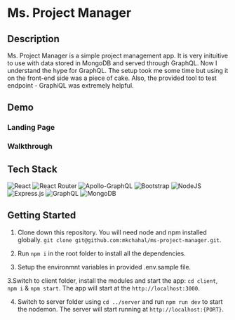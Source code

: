 # Ms. Project Manager

## Description 
Ms. Project Manager is a simple project management app. It is very inituitive to use with data stored in MongoDB and served through GraphQL. Now I understand the hype for GraphQL. The setup took me some time but using it on the front-end side was a piece of cake. Also, the provided tool to test endpoint - GraphiQL was extremely helpful. 

## Demo

### Landing Page

### Walkthrough

## Tech Stack

![React](https://img.shields.io/badge/react-%2320232a.svg?style=for-the-badge&logo=react&logoColor=%2361DAFB)
![React Router](https://img.shields.io/badge/React_Router-CA4245?style=for-the-badge&logo=react-router&logoColor=white)
![Apollo-GraphQL](https://img.shields.io/badge/-ApolloGraphQL-311C87?style=for-the-badge&logo=apollo-graphql)
![Bootstrap](https://img.shields.io/badge/bootstrap-%23563D7C.svg?style=for-the-badge&logo=bootstrap&logoColor=white)
![NodeJS](https://img.shields.io/badge/node.js-6DA55F?style=for-the-badge&logo=node.js&logoColor=white)
![Express.js](https://img.shields.io/badge/express.js-%23404d59.svg?style=for-the-badge&logo=express&logoColor=%2361DAFB)
![GraphQL](https://img.shields.io/badge/-GraphQL-E10098?style=for-the-badge&logo=graphql&logoColor=white)
![MongoDB](https://img.shields.io/badge/MongoDB-%234ea94b.svg?style=for-the-badge&logo=mongodb&logoColor=white)

## Getting Started

1. Clone down this repository. You will need node and npm installed globally. `git clone git@github.com:mkchahal/ms-project-manager.git`.

2. Run `npm i` in the root folder to install all the dependencies.

2. Setup the environmnt variables in provided .env.sample file. 

3.Switch to client folder, install the modules and start the app: `cd client`, `npm i` & `npm start`. The app will start at the `http://localhost:3000`.

4. Switch to server folder using `cd ../server` and run `npm run dev` to start the nodemon. The server will start running at `http://localhost:{PORT}`.